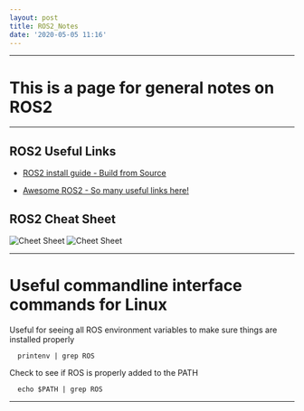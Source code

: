 ```yaml
---
layout: post
title: ROS2_Notes
date: '2020-05-05 11:16'
---
```


---

# This is a page for general notes on ROS2

---

## ROS2 Useful Links

- [ROS2 install guide - Build from Source](https://index.ros.org/doc/ros2/Installation/Eloquent/Linux-Development-Setup/)

- [Awesome ROS2 - So many useful links here!](https://github.com/fkromer/awesome-ros2)





## ROS2 Cheat Sheet
![Cheet Sheet](https://shspears.github.io/images/ros2_cheatsheet_1.png "ROS2 Cheet Sheet")
![Cheet Sheet](https://shspears.github.io/images/ros2_cheatsheet_2.png "ROS2 Cheet Sheet")

---
 # Useful commandline interface commands for Linux


Useful for seeing all ROS environment variables to make sure things are installed properly

      printenv | grep ROS

Check to see if ROS is properly added to the PATH

      echo $PATH | grep ROS

---


